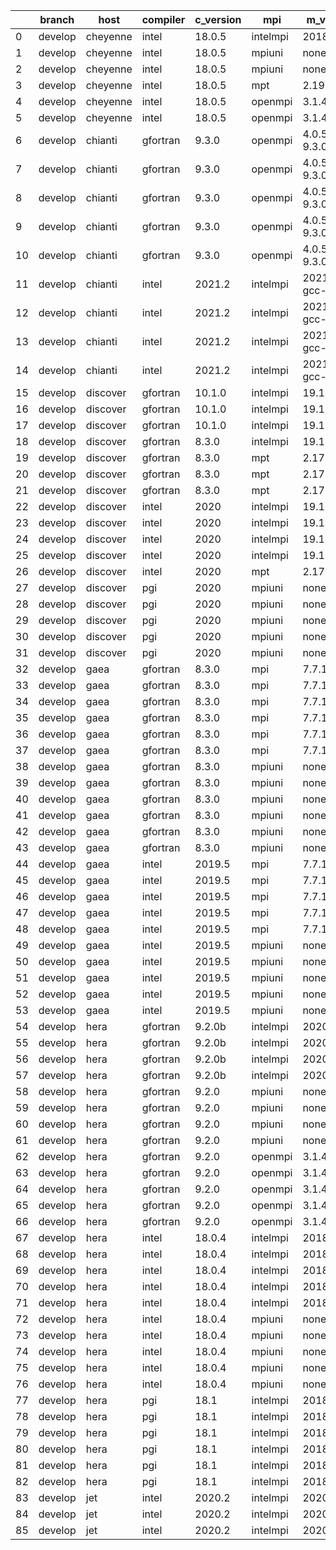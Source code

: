 |    | branch   | host     | compiler   | c_version   | mpi      | m_version          | o_g   | os     | build   | u_pass   | u_fail   | s_pass   | s_fail   | e_pass   | e_fail   | nuopc_pass   | nuopc_fail   | artifacts_hash                                                                                             | modified            |
|----|----------|----------|------------|-------------|----------|--------------------|-------|--------|---------|----------|----------|----------|----------|----------|----------|--------------|--------------|------------------------------------------------------------------------------------------------------------|---------------------|
|  0 | develop  | cheyenne | intel      | 18.0.5      | intelmpi | 2018.4.274         | O     | Linux  | Pass    | 13685    | 0        | 49       | 0        | 80       | 0        | 50           | 0            | [artifacts](https://github.com/esmf-org/esmf-test-artifacts/tree/e4e0e91517938c31c637fddfd5ae9b3172591709) | 03/01/2022_09:14:59 |
|  1 | develop  | cheyenne | intel      | 18.0.5      | mpiuni   | none               | O     | Linux  | Pass    | 12158    | 0        | 8        | 0        | 43       | 0        | 0            | 50           | [artifacts](https://github.com/esmf-org/esmf-test-artifacts/tree/58e07470dc9b3a5b838f8b44c66294004812e4ce) | 03/01/2022_09:14:59 |
|  2 | develop  | cheyenne | intel      | 18.0.5      | mpiuni   | none               | g     | Linux  | Pass    | 12158    | 0        | 8        | 0        | 43       | 0        | 0            | 50           | [artifacts](https://github.com/esmf-org/esmf-test-artifacts/tree/3b93cc89d24dffb64352984a794bc7f01b296598) | 03/01/2022_09:14:59 |
|  3 | develop  | cheyenne | intel      | 18.0.5      | mpt      | 2.19               | g     | Linux  | Pass    | 13685    | 0        | 49       | 0        | 80       | 0        | 50           | 0            | [artifacts](https://github.com/esmf-org/esmf-test-artifacts/tree/1866641e0906b4c1960ac18b75f2e2206d5aab4a) | 03/01/2022_09:14:59 |
|  4 | develop  | cheyenne | intel      | 18.0.5      | openmpi  | 3.1.4              | O     | Linux  | Pass    | 13685    | 0        | 49       | 0        | 80       | 0        | 50           | 0            | [artifacts](https://github.com/esmf-org/esmf-test-artifacts/tree/e5a6959d59fd5bfa037c1394b1ad49e6d31132e5) | 03/01/2022_09:14:59 |
|  5 | develop  | cheyenne | intel      | 18.0.5      | openmpi  | 3.1.4              | g     | Linux  | Pass    | 13685    | 0        | 49       | 0        | 80       | 0        | 50           | 0            | [artifacts](https://github.com/esmf-org/esmf-test-artifacts/tree/a5053db74a2cc5867cf2916bfd73ebbfff46aed9) | 03/01/2022_09:14:59 |
|  6 | develop  | chianti  | gfortran   | 9.3.0       | openmpi  | 4.0.5-gcc-9.3.0    | O     | Linux  | Pass    | 13685    | 0        | 49       | 0        | 80       | 0        | 44           | 6            | [artifacts](https://github.com/esmf-org/esmf-test-artifacts/tree/9fc5d9461fb92eefa89a70b04757ee7a2e566533) | 03/01/2022_06:20:27 |
|  7 | develop  | chianti  | gfortran   | 9.3.0       | openmpi  | 4.0.5-gcc-9.3.0    | O     | Linux  | Pass    | 13685    | 0        | 49       | 0        | 80       | 0        | 44           | 6            | [artifacts](https://github.com/esmf-org/esmf-test-artifacts/tree/0f1c559c1a91c9e4736f352c12711d3b2247ed4e) | 03/01/2022_09:21:09 |
|  8 | develop  | chianti  | gfortran   | 9.3.0       | openmpi  | 4.0.5-gcc-9.3.0    | g     | Linux  | Pass    | 13685    | 0        | 49       | 0        | 80       | 0        | 44           | 6            | [artifacts](https://github.com/esmf-org/esmf-test-artifacts/tree/2273d9d1be434ec8cda120dfde4603eeae1ac855) | 03/01/2022_06:20:27 |
|  9 | develop  | chianti  | gfortran   | 9.3.0       | openmpi  | 4.0.5-gcc-9.3.0    | g     | Linux  | Pass    | pending  | pending  | pending  | pending  | pending  | pending  | pending      | pending      | [artifacts](https://github.com/esmf-org/esmf-test-artifacts/tree/60cf914c117f663e9191ae6f77cf84fc492305f5) | 03/01/2022_07:22:18 |
| 10 | develop  | chianti  | gfortran   | 9.3.0       | openmpi  | 4.0.5-gcc-9.3.0    | g     | Linux  | Pass    | 13685    | 0        | 49       | 0        | 80       | 0        | 44           | 6            | [artifacts](https://github.com/esmf-org/esmf-test-artifacts/tree/7b106b9deeae65755b3aa32fc24109f3571646e4) | 03/01/2022_09:21:09 |
| 11 | develop  | chianti  | intel      | 2021.2      | intelmpi | 2021.2.0-gcc-9.3.0 | O     | Linux  | Pass    | 13685    | 0        | 49       | 0        | 80       | 0        | 44           | 6            | [artifacts](https://github.com/esmf-org/esmf-test-artifacts/tree/ac2e1d8f5a616f52863d0f590bdc63110203227c) | 03/01/2022_06:20:27 |
| 12 | develop  | chianti  | intel      | 2021.2      | intelmpi | 2021.2.0-gcc-9.3.0 | O     | Linux  | Pass    | 13685    | 0        | 49       | 0        | 80       | 0        | 44           | 6            | [artifacts](https://github.com/esmf-org/esmf-test-artifacts/tree/260d75781c8e912919c515b06db125bb39bc771b) | 03/01/2022_09:21:09 |
| 13 | develop  | chianti  | intel      | 2021.2      | intelmpi | 2021.2.0-gcc-9.3.0 | g     | Linux  | Pass    | 13685    | 0        | 49       | 0        | 80       | 0        | 44           | 6            | [artifacts](https://github.com/esmf-org/esmf-test-artifacts/tree/1d382d43aa53d6d28ac3c971232b32d127505b2f) | 03/01/2022_07:22:18 |
| 14 | develop  | chianti  | intel      | 2021.2      | intelmpi | 2021.2.0-gcc-9.3.0 | g     | Linux  | Pass    | 13685    | 0        | 49       | 0        | 80       | 0        | 44           | 6            | [artifacts](https://github.com/esmf-org/esmf-test-artifacts/tree/e2cf4179cb82c59d64db7e61a5b902744daef5ff) | 03/01/2022_09:21:09 |
| 15 | develop  | discover | gfortran   | 10.1.0      | intelmpi | 19.1.3.304         | O     | Linux  | Pass    | pending  | pending  | pending  | pending  | pending  | pending  | pending      | pending      | [artifacts](https://github.com/esmf-org/esmf-test-artifacts/tree/885d04ad71d34ea619985c50b59dee30e5179f1c) | 03/01/2022_06:24:52 |
| 16 | develop  | discover | gfortran   | 10.1.0      | intelmpi | 19.1.3.304         | g     | Linux  | Pass    | pending  | pending  | pending  | pending  | pending  | pending  | pending      | pending      | [artifacts](https://github.com/esmf-org/esmf-test-artifacts/tree/348074e03788550a3b208ce6350779a8a0cb9802) | 03/01/2022_06:24:52 |
| 17 | develop  | discover | gfortran   | 10.1.0      | intelmpi | 19.1.3.304         | g     | Linux  | Pass    | 13670    | 15       | 49       | 0        | 80       | 0        | 50           | 0            | [artifacts](https://github.com/esmf-org/esmf-test-artifacts/tree/fe5b558313cede1891363375a0a37129d5a311a4) | 03/01/2022_09:25:52 |
| 18 | develop  | discover | gfortran   | 8.3.0       | intelmpi | 19.1.3.304         | g     | Linux  | Pass    | 13670    | 15       | 49       | 0        | 80       | 0        | 50           | 0            | [artifacts](https://github.com/esmf-org/esmf-test-artifacts/tree/c8bf11aa919c385e02a11635baff6562be439dd3) | 03/01/2022_05:24:51 |
| 19 | develop  | discover | gfortran   | 8.3.0       | mpt      | 2.17               | O     | Linux  | Pass    | 13685    | 0        | 49       | 0        | 80       | 0        | 46           | 4            | [artifacts](https://github.com/esmf-org/esmf-test-artifacts/tree/a77e1b57fe30cdb5a63915cf266457e6e2a326dd) | 03/01/2022_09:25:52 |
| 20 | develop  | discover | gfortran   | 8.3.0       | mpt      | 2.17               | g     | Linux  | Pass    | 13685    | 0        | 49       | 0        | 80       | 0        | 46           | 4            | [artifacts](https://github.com/esmf-org/esmf-test-artifacts/tree/27af06a9a18305b12e8fc00e6a2bcf99895453a7) | 03/01/2022_05:24:51 |
| 21 | develop  | discover | gfortran   | 8.3.0       | mpt      | 2.17               | g     | Linux  | Pass    | pending  | pending  | pending  | pending  | pending  | pending  | pending      | pending      | [artifacts](https://github.com/esmf-org/esmf-test-artifacts/tree/cbb174ace41da3d56508b88b899af797ea3fa97f) | 03/01/2022_06:24:52 |
| 22 | develop  | discover | intel      | 2020        | intelmpi | 19.1.3.304         | O     | Linux  | Pass    | pending  | pending  | pending  | pending  | pending  | pending  | pending      | pending      | [artifacts](https://github.com/esmf-org/esmf-test-artifacts/tree/d31af3b9106a38fd87e9466c6148cd858bc5d3b1) | 03/01/2022_06:24:52 |
| 23 | develop  | discover | intel      | 2020        | intelmpi | 19.1.3.304         | g     | Linux  | Pass    | 13685    | 0        | 49       | 0        | 80       | 0        | 50           | 0            | [artifacts](https://github.com/esmf-org/esmf-test-artifacts/tree/ab58ed82e6ca5eb6796635f2ad480f2a99ef6ec7) | 03/01/2022_05:24:51 |
| 24 | develop  | discover | intel      | 2020        | intelmpi | 19.1.3.304         | g     | Linux  | Pass    | pending  | pending  | pending  | pending  | pending  | pending  | pending      | pending      | [artifacts](https://github.com/esmf-org/esmf-test-artifacts/tree/fe18c46b864e5cee7e854717a5d57f2eeb2bf67e) | 03/01/2022_06:24:52 |
| 25 | develop  | discover | intel      | 2020        | intelmpi | 19.1.3.304         | g     | Linux  | Pass    | 13685    | 0        | 49       | 0        | 80       | 0        | 50           | 0            | [artifacts](https://github.com/esmf-org/esmf-test-artifacts/tree/b8bf9ac626c4180a096a4de534253664bd7034b7) | 03/01/2022_09:25:52 |
| 26 | develop  | discover | intel      | 2020        | mpt      | 2.17               | O     | Linux  | Pass    | pending  | pending  | pending  | pending  | pending  | pending  | pending      | pending      | [artifacts](https://github.com/esmf-org/esmf-test-artifacts/tree/8cbc9de90ae018e9bbc345ea90897c50d142bf67) | 03/01/2022_06:24:52 |
| 27 | develop  | discover | pgi        | 2020        | mpiuni   | none               | O     | Linux  | Pass    | pending  | pending  | pending  | pending  | pending  | pending  | pending      | pending      | [artifacts](https://github.com/esmf-org/esmf-test-artifacts/tree/f9dca65ff6972f27bd6371497f655eb882f6ce04) | 03/01/2022_07:27:01 |
| 28 | develop  | discover | pgi        | 2020        | mpiuni   | none               | O     | Linux  | Pass    | 11536    | 622      | 6        | 2        | 40       | 3        | 0            | 50           | [artifacts](https://github.com/esmf-org/esmf-test-artifacts/tree/a67a5f24e7ccee3d5ae2e87a1cf021023eed36ab) | 03/01/2022_09:25:52 |
| 29 | develop  | discover | pgi        | 2020        | mpiuni   | none               | g     | Linux  | Pass    | 11536    | 622      | 4        | 4        | 40       | 3        | 0            | 50           | [artifacts](https://github.com/esmf-org/esmf-test-artifacts/tree/1b8552258c7798ad2fb645d8fe20ee741ed1ca96) | 03/01/2022_06:24:52 |
| 30 | develop  | discover | pgi        | 2020        | mpiuni   | none               | g     | Linux  | Pass    | pending  | pending  | pending  | pending  | pending  | pending  | pending      | pending      | [artifacts](https://github.com/esmf-org/esmf-test-artifacts/tree/d9ebe2b2a8aee91234e2a146e773672008655a50) | 03/01/2022_08:26:12 |
| 31 | develop  | discover | pgi        | 2020        | mpiuni   | none               | g     | Linux  | Pass    | 11536    | 622      | 4        | 4        | 40       | 3        | 0            | 50           | [artifacts](https://github.com/esmf-org/esmf-test-artifacts/tree/c6443ff6e2bb778be380ea3e3fa205c496e510b5) | 03/01/2022_09:25:52 |
| 32 | develop  | gaea     | gfortran   | 8.3.0       | mpi      | 7.7.11             | O     | Unicos | Pass    | 13684    | 1        | 49       | 0        | 80       | 0        | 47           | 3            | [artifacts](https://github.com/esmf-org/esmf-test-artifacts/tree/30787ad57d2a574461d0175fe10b21c455d5d569) | 03/01/2022_03:30:38 |
| 33 | develop  | gaea     | gfortran   | 8.3.0       | mpi      | 7.7.11             | O     | Unicos | Pass    | pending  | pending  | pending  | pending  | pending  | pending  | pending      | pending      | [artifacts](https://github.com/esmf-org/esmf-test-artifacts/tree/663c14d8a4422ad077224defe068432f69eee886) | 03/01/2022_05:29:59 |
| 34 | develop  | gaea     | gfortran   | 8.3.0       | mpi      | 7.7.11             | O     | Unicos | Pass    | 13684    | 1        | 49       | 0        | 80       | 0        | 47           | 3            | [artifacts](https://github.com/esmf-org/esmf-test-artifacts/tree/b9b6255e03b8a60948048d27b041026b55c8eb71) | 03/01/2022_09:31:20 |
| 35 | develop  | gaea     | gfortran   | 8.3.0       | mpi      | 7.7.11             | g     | Unicos | Pass    | 13684    | 1        | 49       | 0        | 80       | 0        | 47           | 3            | [artifacts](https://github.com/esmf-org/esmf-test-artifacts/tree/268ec1767f1511f64c90e539b9f0963a8783503d) | 03/01/2022_04:32:07 |
| 36 | develop  | gaea     | gfortran   | 8.3.0       | mpi      | 7.7.11             | g     | Unicos | Pass    | pending  | pending  | pending  | pending  | pending  | pending  | pending      | pending      | [artifacts](https://github.com/esmf-org/esmf-test-artifacts/tree/adad6afa66d2f85575714d42fe48ef44928701aa) | 03/01/2022_06:30:01 |
| 37 | develop  | gaea     | gfortran   | 8.3.0       | mpi      | 7.7.11             | g     | Unicos | Pass    | 13684    | 1        | 49       | 0        | 80       | 0        | 47           | 3            | [artifacts](https://github.com/esmf-org/esmf-test-artifacts/tree/987dd39397dd0cf30585a61eac7477b273667e8b) | 03/01/2022_09:31:20 |
| 38 | develop  | gaea     | gfortran   | 8.3.0       | mpiuni   | none               | O     | Unicos | Pass    | 12158    | 0        | 8        | 0        | 43       | 0        | 0            | 50           | [artifacts](https://github.com/esmf-org/esmf-test-artifacts/tree/4b2c7bc798f4709f46401b2a49497bf52d7994bb) | 03/01/2022_03:30:38 |
| 39 | develop  | gaea     | gfortran   | 8.3.0       | mpiuni   | none               | O     | Unicos | Pass    | pending  | pending  | pending  | pending  | pending  | pending  | pending      | pending      | [artifacts](https://github.com/esmf-org/esmf-test-artifacts/tree/86c0b957c3fd5783461e5e21c793090b601f3764) | 03/01/2022_05:29:59 |
| 40 | develop  | gaea     | gfortran   | 8.3.0       | mpiuni   | none               | O     | Unicos | Pass    | 12158    | 0        | 8        | 0        | 43       | 0        | 0            | 50           | [artifacts](https://github.com/esmf-org/esmf-test-artifacts/tree/3483abd47e4514d51dd594e907ccfd5ce79d6635) | 03/01/2022_09:31:20 |
| 41 | develop  | gaea     | gfortran   | 8.3.0       | mpiuni   | none               | g     | Unicos | Pass    | 12158    | 0        | 8        | 0        | 43       | 0        | 0            | 50           | [artifacts](https://github.com/esmf-org/esmf-test-artifacts/tree/86b77db036a373f1fb52fe798a9cab1b6d2b8ee6) | 03/01/2022_04:32:07 |
| 42 | develop  | gaea     | gfortran   | 8.3.0       | mpiuni   | none               | g     | Unicos | Pass    | pending  | pending  | pending  | pending  | pending  | pending  | pending      | pending      | [artifacts](https://github.com/esmf-org/esmf-test-artifacts/tree/bdf384bb78f98afc77ceede748a24ce3816a4fb2) | 03/01/2022_06:30:01 |
| 43 | develop  | gaea     | gfortran   | 8.3.0       | mpiuni   | none               | g     | Unicos | Pass    | 12158    | 0        | 8        | 0        | 43       | 0        | 0            | 50           | [artifacts](https://github.com/esmf-org/esmf-test-artifacts/tree/e53edd87270a5c426fe0490202a5fe5b2e31bb14) | 03/01/2022_09:31:20 |
| 44 | develop  | gaea     | intel      | 2019.5      | mpi      | 7.7.11             | O     | Unicos | Pass    | 13670    | 15       | 49       | 0        | 80       | 0        | 47           | 3            | [artifacts](https://github.com/esmf-org/esmf-test-artifacts/tree/5020de35ef64090cd2af2bb2ea464074b17656ad) | 03/01/2022_04:32:07 |
| 45 | develop  | gaea     | intel      | 2019.5      | mpi      | 7.7.11             | O     | Unicos | Pass    | pending  | pending  | pending  | pending  | pending  | pending  | pending      | pending      | [artifacts](https://github.com/esmf-org/esmf-test-artifacts/tree/ceacd57471d41f70c5eb06a0988976faaae87fbe) | 03/01/2022_05:29:59 |
| 46 | develop  | gaea     | intel      | 2019.5      | mpi      | 7.7.11             | O     | Unicos | Pass    | 13670    | 15       | 49       | 0        | 80       | 0        | 47           | 3            | [artifacts](https://github.com/esmf-org/esmf-test-artifacts/tree/d00cf8a7e48323e4643cd007f2b0d6fb4a9ed024) | 03/01/2022_09:31:20 |
| 47 | develop  | gaea     | intel      | 2019.5      | mpi      | 7.7.11             | g     | Unicos | Pass    | pending  | pending  | pending  | pending  | pending  | pending  | pending      | pending      | [artifacts](https://github.com/esmf-org/esmf-test-artifacts/tree/7af73877003c476af2349cf54242e0a1fef99a10) | 03/01/2022_05:29:59 |
| 48 | develop  | gaea     | intel      | 2019.5      | mpi      | 7.7.11             | g     | Unicos | Pass    | 13670    | 15       | 49       | 0        | 80       | 0        | 47           | 3            | [artifacts](https://github.com/esmf-org/esmf-test-artifacts/tree/bdc9a8b76e5a18af603a1b0a890c33d1f1b9b8f5) | 03/01/2022_09:31:20 |
| 49 | develop  | gaea     | intel      | 2019.5      | mpiuni   | none               | O     | Unicos | Pass    | pending  | pending  | pending  | pending  | pending  | pending  | pending      | pending      | [artifacts](https://github.com/esmf-org/esmf-test-artifacts/tree/f31b5a1e6dd99d91b22cccd394cb55f11e8bd66a) | 03/01/2022_05:29:59 |
| 50 | develop  | gaea     | intel      | 2019.5      | mpiuni   | none               | O     | Unicos | Pass    | 12143    | 15       | 8        | 0        | 43       | 0        | 0            | 50           | [artifacts](https://github.com/esmf-org/esmf-test-artifacts/tree/a8a44c05200416075b254b32ecfc4ca6db11b340) | 03/01/2022_09:31:20 |
| 51 | develop  | gaea     | intel      | 2019.5      | mpiuni   | none               | g     | Unicos | Pass    | 12143    | 15       | 8        | 0        | 43       | 0        | 0            | 50           | [artifacts](https://github.com/esmf-org/esmf-test-artifacts/tree/1c1ce6051c65f47e5d8aedb47a4fd23ca814d629) | 03/01/2022_04:32:07 |
| 52 | develop  | gaea     | intel      | 2019.5      | mpiuni   | none               | g     | Unicos | Pass    | pending  | pending  | pending  | pending  | pending  | pending  | pending      | pending      | [artifacts](https://github.com/esmf-org/esmf-test-artifacts/tree/7e65ee250f1d9b53d3413c87487deb4f300f9fe5) | 03/01/2022_05:29:59 |
| 53 | develop  | gaea     | intel      | 2019.5      | mpiuni   | none               | g     | Unicos | Pass    | 12143    | 15       | 8        | 0        | 43       | 0        | 0            | 50           | [artifacts](https://github.com/esmf-org/esmf-test-artifacts/tree/a69f16280e3e0756a36904d133f702d6b5ade8df) | 03/01/2022_09:31:20 |
| 54 | develop  | hera     | gfortran   | 9.2.0b      | intelmpi | 2020               | O     | Linux  | Pass    | 0        | 8807     | 0        | 49       | 0        | 80       | 0            | 50           | [artifacts](https://github.com/esmf-org/esmf-test-artifacts/tree/6a6f7010e9a51a2b7213a1e766b2d2bc3d399f76) | 03/01/2022_05:35:23 |
| 55 | develop  | hera     | gfortran   | 9.2.0b      | intelmpi | 2020               | O     | Linux  | Pass    | 0        | 8807     | 0        | 49       | 0        | 80       | 0            | 50           | [artifacts](https://github.com/esmf-org/esmf-test-artifacts/tree/da4b9dca2d0d96275db6767527102f7508b22d9f) | 03/01/2022_09:37:03 |
| 56 | develop  | hera     | gfortran   | 9.2.0b      | intelmpi | 2020               | g     | Linux  | Pass    | 0        | 8807     | 0        | 49       | 0        | 80       | 0            | 50           | [artifacts](https://github.com/esmf-org/esmf-test-artifacts/tree/4c0c576bc6c5beab9351f04b1a0fae449c61f4b1) | 03/01/2022_05:35:23 |
| 57 | develop  | hera     | gfortran   | 9.2.0b      | intelmpi | 2020               | g     | Linux  | Pass    | 0        | 8807     | 0        | 49       | 0        | 80       | 0            | 50           | [artifacts](https://github.com/esmf-org/esmf-test-artifacts/tree/3e1bf4ba3f8b7a5c45382d8b781a2303cde5b004) | 03/01/2022_09:37:03 |
| 58 | develop  | hera     | gfortran   | 9.2.0       | mpiuni   | none               | O     | Linux  | Pass    | 12158    | 0        | 8        | 0        | 43       | 0        | 0            | 50           | [artifacts](https://github.com/esmf-org/esmf-test-artifacts/tree/83102748851d63f1b866957f00bce34387e70b8f) | 03/01/2022_05:35:23 |
| 59 | develop  | hera     | gfortran   | 9.2.0       | mpiuni   | none               | O     | Linux  | Pass    | 12158    | 0        | 8        | 0        | 43       | 0        | 0            | 50           | [artifacts](https://github.com/esmf-org/esmf-test-artifacts/tree/5716509ec09cd7235d627076275e5ffc2689be23) | 03/01/2022_09:37:03 |
| 60 | develop  | hera     | gfortran   | 9.2.0       | mpiuni   | none               | g     | Linux  | Pass    | 12158    | 0        | 8        | 0        | 43       | 0        | 0            | 50           | [artifacts](https://github.com/esmf-org/esmf-test-artifacts/tree/1883a3df56c98768e7016ced2d595077d331ecfb) | 03/01/2022_05:35:23 |
| 61 | develop  | hera     | gfortran   | 9.2.0       | mpiuni   | none               | g     | Linux  | Pass    | 12158    | 0        | 8        | 0        | 43       | 0        | 0            | 50           | [artifacts](https://github.com/esmf-org/esmf-test-artifacts/tree/162148c944c5eba7cd1e41d7f39a9f70ecc5d507) | 03/01/2022_09:37:03 |
| 62 | develop  | hera     | gfortran   | 9.2.0       | openmpi  | 3.1.4              | O     | Linux  | Pass    | 13685    | 0        | 49       | 0        | 80       | 0        | 50           | 0            | [artifacts](https://github.com/esmf-org/esmf-test-artifacts/tree/711f8f060a9fe285f08bb3ba3b4459fc607ab105) | 03/01/2022_05:35:23 |
| 63 | develop  | hera     | gfortran   | 9.2.0       | openmpi  | 3.1.4              | O     | Linux  | Pass    | pending  | pending  | pending  | pending  | pending  | pending  | pending      | pending      | [artifacts](https://github.com/esmf-org/esmf-test-artifacts/tree/d6e0576123ba70527a81aa640dbca316a4fb8f3f) | 03/01/2022_07:38:07 |
| 64 | develop  | hera     | gfortran   | 9.2.0       | openmpi  | 3.1.4              | g     | Linux  | Pass    | 13685    | 0        | 49       | 0        | 80       | 0        | 50           | 0            | [artifacts](https://github.com/esmf-org/esmf-test-artifacts/tree/53d0d877ba55dd3b4bf9eeaa1b66a278d643f52e) | 03/01/2022_05:35:23 |
| 65 | develop  | hera     | gfortran   | 9.2.0       | openmpi  | 3.1.4              | g     | Linux  | Pass    | pending  | pending  | pending  | pending  | pending  | pending  | pending      | pending      | [artifacts](https://github.com/esmf-org/esmf-test-artifacts/tree/73cdc226deb29321e0da4dc252e1a297071daec6) | 03/01/2022_07:38:07 |
| 66 | develop  | hera     | gfortran   | 9.2.0       | openmpi  | 3.1.4              | g     | Linux  | Pass    | 13685    | 0        | 49       | 0        | 80       | 0        | 50           | 0            | [artifacts](https://github.com/esmf-org/esmf-test-artifacts/tree/efcf83321335a61ead351d6aafb47d7191bfde80) | 03/01/2022_09:37:03 |
| 67 | develop  | hera     | intel      | 18.0.4      | intelmpi | 2018.4.274         | O     | Linux  | Pass    | 13685    | 0        | 49       | 0        | 80       | 0        | 50           | 0            | [artifacts](https://github.com/esmf-org/esmf-test-artifacts/tree/01b4e24ec6a8e4fd3c9d3a5a027e49c0dcb9a102) | 03/01/2022_05:35:23 |
| 68 | develop  | hera     | intel      | 18.0.4      | intelmpi | 2018.4.274         | O     | Linux  | Pass    | pending  | pending  | pending  | pending  | pending  | pending  | pending      | pending      | [artifacts](https://github.com/esmf-org/esmf-test-artifacts/tree/68c06c0625cedba6965ebb5759f52bce56a68a15) | 03/01/2022_06:36:04 |
| 69 | develop  | hera     | intel      | 18.0.4      | intelmpi | 2018.4.274         | O     | Linux  | Pass    | 13685    | 0        | 49       | 0        | 80       | 0        | 50           | 0            | [artifacts](https://github.com/esmf-org/esmf-test-artifacts/tree/6a4847b2ba921957340fc0e7f462fc903f479564) | 03/01/2022_09:37:03 |
| 70 | develop  | hera     | intel      | 18.0.4      | intelmpi | 2018.4.274         | g     | Linux  | Pass    | 13685    | 0        | 49       | 0        | 80       | 0        | 50           | 0            | [artifacts](https://github.com/esmf-org/esmf-test-artifacts/tree/e8eebf89d95a6c0f9edf522e7b463f38a9bf0414) | 03/01/2022_05:35:23 |
| 71 | develop  | hera     | intel      | 18.0.4      | intelmpi | 2018.4.274         | g     | Linux  | Pass    | pending  | pending  | pending  | pending  | pending  | pending  | pending      | pending      | [artifacts](https://github.com/esmf-org/esmf-test-artifacts/tree/c2dbb74b74b1b6bb25364596f8901ce4a1bbdd4c) | 03/01/2022_06:36:04 |
| 72 | develop  | hera     | intel      | 18.0.4      | mpiuni   | none               | O     | Linux  | Pass    | 12158    | 0        | 8        | 0        | 43       | 0        | 0            | 50           | [artifacts](https://github.com/esmf-org/esmf-test-artifacts/tree/3773b7a22b81df024de0e86dbf477db02e2aaf6e) | 03/01/2022_05:35:23 |
| 73 | develop  | hera     | intel      | 18.0.4      | mpiuni   | none               | O     | Linux  | Pass    | 12158    | 0        | 8        | 0        | 43       | 0        | 0            | 50           | [artifacts](https://github.com/esmf-org/esmf-test-artifacts/tree/962dce559cf577c639cba004237277e14055ee3e) | 03/01/2022_09:37:03 |
| 74 | develop  | hera     | intel      | 18.0.4      | mpiuni   | none               | g     | Linux  | Pass    | 12158    | 0        | 8        | 0        | 43       | 0        | 0            | 50           | [artifacts](https://github.com/esmf-org/esmf-test-artifacts/tree/21ddc1e65da65cc59c8b1e4afcc01b7db22ea042) | 03/01/2022_05:35:23 |
| 75 | develop  | hera     | intel      | 18.0.4      | mpiuni   | none               | g     | Linux  | Pass    | pending  | pending  | pending  | pending  | pending  | pending  | pending      | pending      | [artifacts](https://github.com/esmf-org/esmf-test-artifacts/tree/354f379ed3c2fcf736e0c9cf8f35f45393d8dacf) | 03/01/2022_06:36:04 |
| 76 | develop  | hera     | intel      | 18.0.4      | mpiuni   | none               | g     | Linux  | Pass    | 12158    | 0        | 8        | 0        | 43       | 0        | 0            | 50           | [artifacts](https://github.com/esmf-org/esmf-test-artifacts/tree/316133600303bb5614acb29ad673c34375d153cc) | 03/01/2022_09:37:03 |
| 77 | develop  | hera     | pgi        | 18.1        | intelmpi | 2018.0.4           | O     | Linux  | Fail    | fail     | fail     | fail     | fail     | fail     | fail     | 0            | 50           | [artifacts](https://github.com/esmf-org/esmf-test-artifacts/tree/02982271238945132c52114ede5ca2a2d6588cb6) | 03/01/2022_06:36:04 |
| 78 | develop  | hera     | pgi        | 18.1        | intelmpi | 2018.0.4           | O     | Linux  | Fail    | fail     | fail     | fail     | fail     | fail     | fail     | fail         | fail         | [artifacts](https://github.com/esmf-org/esmf-test-artifacts/tree/85c6f0b48ee6a0f2ff60e73bdad91d9e25ad6912) | 03/01/2022_07:38:07 |
| 79 | develop  | hera     | pgi        | 18.1        | intelmpi | 2018.0.4           | O     | Linux  | Fail    | fail     | fail     | fail     | fail     | fail     | fail     | 0            | 50           | [artifacts](https://github.com/esmf-org/esmf-test-artifacts/tree/bb3b601c09e06572c10a8d6d4929f3eb5e15b39c) | 03/01/2022_09:37:03 |
| 80 | develop  | hera     | pgi        | 18.1        | intelmpi | 2018.0.4           | g     | Linux  | Fail    | fail     | fail     | fail     | fail     | fail     | fail     | 0            | 50           | [artifacts](https://github.com/esmf-org/esmf-test-artifacts/tree/f762129f36e05c9734a954b21e71bfcbad9d2abe) | 03/01/2022_06:36:04 |
| 81 | develop  | hera     | pgi        | 18.1        | intelmpi | 2018.0.4           | g     | Linux  | Fail    | fail     | fail     | fail     | fail     | fail     | fail     | fail         | fail         | [artifacts](https://github.com/esmf-org/esmf-test-artifacts/tree/5dd31922a3316678b3b9b2306518cd80f12090ef) | 03/01/2022_07:38:07 |
| 82 | develop  | hera     | pgi        | 18.1        | intelmpi | 2018.0.4           | g     | Linux  | Fail    | fail     | fail     | fail     | fail     | fail     | fail     | 0            | 50           | [artifacts](https://github.com/esmf-org/esmf-test-artifacts/tree/d9590b53f923bc3c957f51c7c0329204e43ead87) | 03/01/2022_09:37:03 |
| 83 | develop  | jet      | intel      | 2020.2      | intelmpi | 2020.2             | O     | Linux  | Pass    | 13685    | 0        | 49       | 0        | 80       | 0        | 50           | 0            | [artifacts](https://github.com/esmf-org/esmf-test-artifacts/tree/fb54a07fb297a4589ae49f4c58c74821a4207e46) | 03/01/2022_03:40:56 |
| 84 | develop  | jet      | intel      | 2020.2      | intelmpi | 2020.2             | O     | Linux  | Pass    | pending  | pending  | pending  | pending  | pending  | pending  | pending      | pending      | [artifacts](https://github.com/esmf-org/esmf-test-artifacts/tree/18d082fb7ad90057e5b10cc4262271e45aa3dd1c) | 03/01/2022_04:42:39 |
| 85 | develop  | jet      | intel      | 2020.2      | intelmpi | 2020.2             | O     | Linux  | Pass    | 13685    | 0        | 49       | 0        | 80       | 0        | 50           | 0            | [artifacts](https://github.com/esmf-org/esmf-test-artifacts/tree/1500a29126c66497beb9624a732cf2eb58c5d598) | 03/01/2022_09:41:57 |